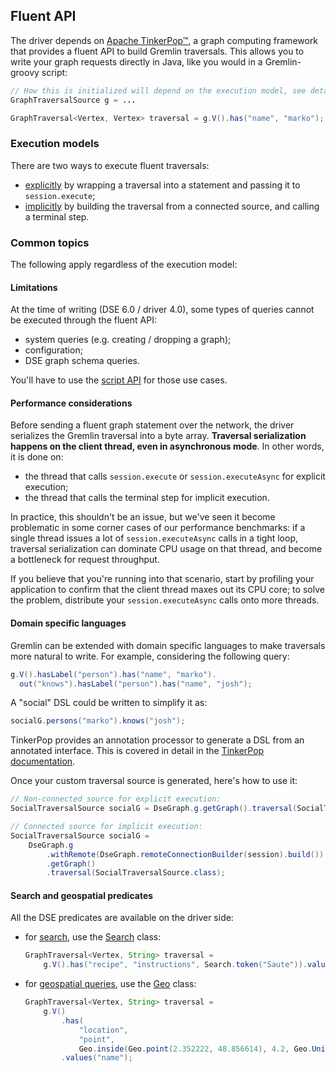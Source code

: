 ## Fluent API

The driver depends on [Apache TinkerPop™], a graph computing framework that provides a fluent API to
build Gremlin traversals. This allows you to write your graph requests directly in Java, like you
would in a Gremlin-groovy script:

```java
// How this is initialized will depend on the execution model, see details below
GraphTraversalSource g = ...

GraphTraversal<Vertex, Vertex> traversal = g.V().has("name", "marko");
```

### Execution models

There are two ways to execute fluent traversals:

* [explicitly](explicit/) by wrapping a traversal into a statement and passing it to
  `session.execute`;
* [implicitly](implicit/) by building the traversal from a connected source, and calling a
  terminal step.

### Common topics

The following apply regardless of the execution model:

#### Limitations

At the time of writing (DSE 6.0 / driver 4.0), some types of queries cannot be executed through the
fluent API:

* system queries (e.g. creating / dropping a graph);
* configuration;
* DSE graph schema queries.

You'll have to use the [script API](../script) for those use cases.

#### Performance considerations

Before sending a fluent graph statement over the network, the driver serializes the Gremlin
traversal into a byte array. **Traversal serialization happens on the client thread, even in
asynchronous mode**. In other words, it is done on:

* the thread that calls `session.execute` or `session.executeAsync` for explicit execution;
* the thread that calls the terminal step for implicit execution.

In practice, this shouldn't be an issue, but we've seen it become problematic in some corner cases
of our performance benchmarks: if a single thread issues a lot of `session.executeAsync` calls in a 
tight loop, traversal serialization can dominate CPU usage on that thread, and become a bottleneck
for request throughput.

If you believe that you're running into that scenario, start by profiling your application to
confirm that the client thread maxes out its CPU core; to solve the problem, distribute your
`session.executeAsync` calls onto more threads.

#### Domain specific languages

Gremlin can be extended with domain specific languages to make traversals more natural to write. For
example, considering the following query:

```java
g.V().hasLabel("person").has("name", "marko").
  out("knows").hasLabel("person").has("name", "josh");
```

A "social" DSL could be written to simplify it as:

```java
socialG.persons("marko").knows("josh");
```

TinkerPop provides an annotation processor to generate a DSL from an annotated interface. This is
covered in detail in the [TinkerPop documentation][TinkerPop DSL].

Once your custom traversal source is generated, here's how to use it: 

```java
// Non-connected source for explicit execution:
SocialTraversalSource socialG = DseGraph.g.getGraph().traversal(SocialTraversalSource.class);

// Connected source for implicit execution:
SocialTraversalSource socialG =
    DseGraph.g
        .withRemote(DseGraph.remoteConnectionBuilder(session).build())
        .getGraph()
        .traversal(SocialTraversalSource.class);
```

#### Search and geospatial predicates

All the DSE predicates are available on the driver side:

* for [search][DSE search], use the [Search] class:

    ```java
    GraphTraversal<Vertex, String> traversal =
        g.V().has("recipe", "instructions", Search.token("Saute")).values("name");
    ```
    
* for [geospatial queries][DSE geo], use the [Geo] class:

    ```java
    GraphTraversal<Vertex, String> traversal =
        g.V()
            .has(
                "location",
                "point",
                Geo.inside(Geo.point(2.352222, 48.856614), 4.2, Geo.Unit.DEGREES))
            .values("name");
    ```

[Search]: https://docs.datastax.com/en/drivers/java/4.3/com/datastax/dse/driver/api/core/graph/predicates/Search.html
[Geo]:    https://docs.datastax.com/en/drivers/java/4.3/com/datastax/dse/driver/api/core/graph/predicates/Geo.html

[Apache TinkerPop™]: http://tinkerpop.apache.org/
[TinkerPop DSL]: http://tinkerpop.apache.org/docs/current/reference/#dsl
[DSE search]: https://docs.datastax.com/en/dse/6.0/dse-dev/datastax_enterprise/graph/using/useSearchIndexes.html
[DSE geo]: https://docs.datastax.com/en/dse/6.0/dse-dev/datastax_enterprise/graph/using/queryGeospatial.html
